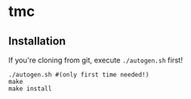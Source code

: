 # tmc

## Installation

If you're cloning from git, execute `./autogen.sh` first!

    ./autogen.sh #(only first time needed!)
    make
    make install
